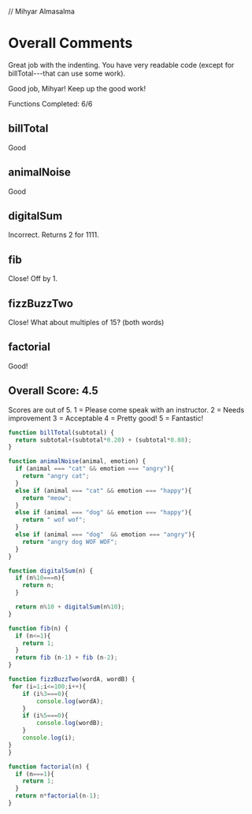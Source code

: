 // Mihyar Almasalma

# Overall Comments
Great job with the indenting. You have very readable code (except for billTotal---that can use some work).

Good job, Mihyar! Keep up the good work!

Functions Completed: 6/6

## billTotal
Good

## animalNoise
Good

## digitalSum
Incorrect. Returns 2 for 1111.

## fib
Close! Off by 1.

## fizzBuzzTwo
Close! What about multiples of 15? (both words)

## factorial
Good!

## Overall Score: 4.5

Scores are out of 5.
1 = Please come speak with an instructor.
2 = Needs improvement
3 = Acceptable
4 = Pretty good!
5 = Fantastic!

```js
function billTotal(subtotal) {
  return subtotal+(subtotal*0.20) + (subtotal*0.08);
}

function animalNoise(animal, emotion) {
  if (animal === "cat" && emotion === "angry"){
  	return "angry cat";
  }
  else if (animal === "cat" && emotion === "happy"){
  	return "meow";
  }
  else if (animal === "dog" && emotion === "happy"){
  	return " wof wof";
  }
  else if (animal === "dog"  && emotion === "angry"){
  	return "angry dog WOF WOF";
  }
}

function digitalSum(n) {
  if (n%10===n){
  	return n;
  }

  return n%10 + digitalSum(n%10);
}

function fib(n) {
  if (n<=1){
  	return 1;
  }
  return fib (n-1) + fib (n-2);
}

function fizzBuzzTwo(wordA, wordB) {
 for (i=1;i<=100;i++){
 	if (i%3===0){
 		console.log(wordA);
 	}
 	if (i%5===0){
 		console.log(wordB);
 	}
 	console.log(i);
}
}

function factorial(n) {
  if (n===1){
  	return 1;
  }
  return n*factorial(n-1);
}

```
